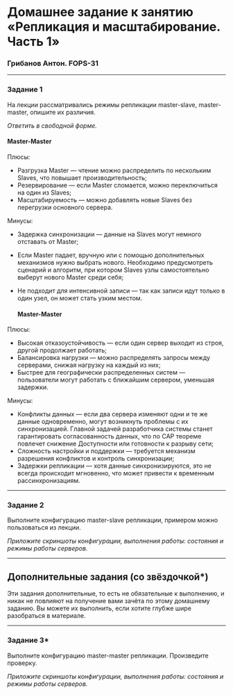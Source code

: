 # Домашнее задание к занятию «Репликация и масштабирование. Часть 1»
### Грибанов Антон. FOPS-31

---

### Задание 1

На лекции рассматривались режимы репликации master-slave, master-master, опишите их различия.

*Ответить в свободной форме.*

   #### Master-Master 
Плюсы:
* Разгрузка Master — чтение можно распределить по нескольким Slaves, что повышает производительность;
* Резервирование — если Master сломается, можно переключиться на один из Slaves;
* Масштабируемость — можно добавлять новые Slaves без перегрузки основного сервера.

Минусы:
* Задержка синхронизации — данные на Slaves могут немного отставать от Master;
* Если Master падает, вручную или с помощью дополнительных механизмов нужно выбрать нового. Необходимо предусмотреть сценарий и алгоритм, при котором Slaves узлы самостоятельно выберут нового Master среди себя;
* Не подходит для интенсивной записи — так как записи идут только в один узел, он может стать узким местом.

   #### Master-Master
Плюсы:
* Высокая отказоустойчивость — если один сервер выходит из строя, другой продолжает работать;
* Балансировка нагрузки — можно распределять запросы между серверами, снижая нагрузку на каждый из них;
* Быстрее для географически распределенных систем — пользователи могут работать с ближайшим сервером, уменьшая задержки.

Минусы:
* Конфликты данных — если два сервера изменяют одни и те же данные одновременно, могут возникнуть проблемы с их синхронизацией. Главной задачей разработчика системы станет гарантировать согласованность данных, что по CAP теореме повлечет снижение Доступности или готовности к разрыву сети;
* Сложность настройки и поддержки — требуется механизм разрешения конфликтов и контроль синхронизации;
* Задержки репликации — хотя данные синхронизируются, это не всегда происходит мгновенно, что может привести к временным рассинхронизациям.


---

### Задание 2

Выполните конфигурацию master-slave репликации, примером можно пользоваться из лекции.

*Приложите скриншоты конфигурации, выполнения работы: состояния и режимы работы серверов.*

---

## Дополнительные задания (со звёздочкой*)
Эти задания дополнительные, то есть не обязательные к выполнению, и никак не повлияют на получение вами зачёта по этому домашнему заданию. Вы можете их выполнить, если хотите глубже шире разобраться в материале.

---

### Задание 3* 

Выполните конфигурацию master-master репликации. Произведите проверку.

*Приложите скриншоты конфигурации, выполнения работы: состояния и режимы работы серверов.*
